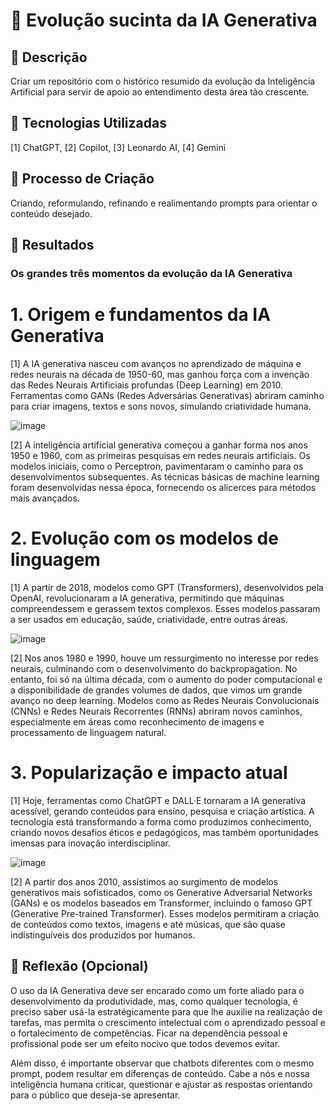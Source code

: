 # :floppy_disk: Evolução sucinta da IA Generativa

## 📒 Descrição
Criar um repositório com o histórico resumido da evolução da Inteligência Artificial para servir de apoio ao entendimento desta área tão crescente.

## 🤖 Tecnologias Utilizadas
[1] ChatGPT, [2] Copilot, [3] Leonardo AI, [4] Gemini

## 🧐 Processo de Criação
Criando, reformulando, refinando e realimentando prompts para orientar o conteúdo desejado.

## 🚀 Resultados

### Os grandes três momentos da evolução da IA Generativa

# 1. Origem e fundamentos da IA Generativa

[1] A IA generativa nasceu com avanços no aprendizado de máquina e redes neurais na década de 1950-60, mas ganhou força com a invenção das Redes Neurais Artificiais profundas (Deep Learning) em 2010. Ferramentas como GANs (Redes Adversárias Generativas) abriram caminho para criar imagens, textos e sons novos, simulando criatividade humana.

![image](https://github.com/user-attachments/assets/4fb77a76-b717-4654-b9c5-469f8bc2e919)

[2] A inteligência artificial generativa começou a ganhar forma nos anos 1950 e 1960, com as primeiras pesquisas em redes neurais artificiais. Os modelos iniciais, como o Perceptron, pavimentaram o caminho para os desenvolvimentos subsequentes. As técnicas básicas de machine learning foram desenvolvidas nessa época, fornecendo os alicerces para métodos mais avançados.

# 2. Evolução com os modelos de linguagem

[1] A partir de 2018, modelos como GPT (Transformers), desenvolvidos pela OpenAI, revolucionaram a IA generativa, permitindo que máquinas compreendessem e gerassem textos complexos. Esses modelos passaram a ser usados em educação, saúde, criatividade, entre outras áreas.

![image](https://github.com/user-attachments/assets/a6e11cbb-0cf5-4a48-8dc8-a1d59d8a2ca0)

[2] Nos anos 1980 e 1990, houve um ressurgimento no interesse por redes neurais, culminando com o desenvolvimento do backpropagation. No entanto, foi só na última década, com o aumento do poder computacional e a disponibilidade de grandes volumes de dados, que vimos um grande avanço no deep learning. Modelos como as Redes Neurais Convolucionais (CNNs) e Redes Neurais Recorrentes (RNNs) abriram novos caminhos, especialmente em áreas como reconhecimento de imagens e processamento de linguagem natural.

# 3. Popularização e impacto atual

[1] Hoje, ferramentas como ChatGPT e DALL·E tornaram a IA generativa acessível, gerando conteúdos para ensino, pesquisa e criação artística. A tecnologia está transformando a forma como produzimos conhecimento, criando novos desafios éticos e pedagógicos, mas também oportunidades imensas para inovação interdisciplinar.

![image](https://github.com/user-attachments/assets/26259e86-8a2f-4c0e-83eb-8a0762fbd57d)

[2] A partir dos anos 2010, assistimos ao surgimento de modelos generativos mais sofisticados, como os Generative Adversarial Networks (GANs) e os modelos baseados em Transformer, incluindo o famoso GPT (Generative Pre-trained Transformer). Esses modelos permitiram a criação de conteúdos como textos, imagens e até músicas, que são quase indistinguíveis dos produzidos por humanos.

## 💭 Reflexão (Opcional)

O uso da IA Generativa deve ser encarado como um forte aliado para o desenvolvimento da produtividade, mas, como qualquer tecnologia, é preciso saber usá-la estratégicamente para que lhe auxilie na realização de tarefas, mas permita o crescimento intelectual com o aprendizado pessoal e o fortalecimento de competências. Ficar na dependência pessoal e profissional pode ser um efeito nocivo que todos devemos evitar. 

Além disso, é importante observar que chatbots diferentes com o mesmo prompt, podem resultar em diferenças de conteúdo. Cabe a nós e nossa inteligência humana criticar, questionar e ajustar as respostas orientando para o público que deseja-se apresentar.
